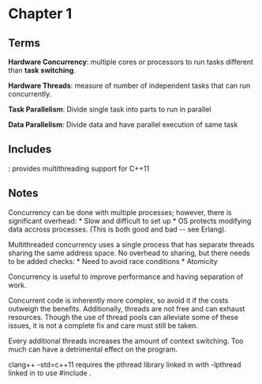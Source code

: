 # Chapter 1

## Terms

**Hardware Concurrency**: multiple cores or processors to run tasks
                          different than **task switching**.

**Hardware Threads**: measure of number of independent tasks that can
                      run concurrently.

**Task Parallelism**: Divide single task into parts to run in parallel

**Data Parallelism**: Divide data and have parallel execution of same task

## Includes
**<thread>**: provides multithreading support for C++11

## Notes

Concurrency can be done with multiple processes; however, there is 
significant overhead:
    * Slow and difficult to set up
    * OS protects modifying data accross processes.
      (This is both good and bad -- see Erlang).

Multithreaded concurrency uses a single process that has separate
threads sharing the same address space.  No overhead to sharing, but
there needs to be added checks:
    * Need to avoid race conditions
    * Atomicity

Concurrency is useful to improve performance and having separation of
work.

Concurrent code is inherently more complex, so avoid it if the costs
outweigh the benefits.  Additionally, threads are not free and can 
exhaust resources.  Though the use of thread pools can alleviate some
of these issues, it is not a complete fix and care must still be taken.

Every additional threads increases the amount of context switching.  Too
much can have a detrimental effect on the program.

clang++ -std=c++11 requires the pthread library linked in with -lpthread 
linked in to use #include <thread>.
